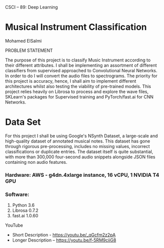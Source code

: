 CSCI – 89: Deep Learning

# Musical Instrument Classification

Mohamed ElSalmi



PROBLEM STATEMENT

The purpose of this project is to classify Music Instrument according to their different attributes. I shall be implementing an assortment of different classifiers from supervised approached to Convolutional Neural Networks. In order to do I will convert the audio files to spectrograms. The priority for this project is accuracy, hence, I shall aim to implement different architectures whilst also testing the viability of pre-trained models. This project relies heavily on Librosa to process and explore the wave files, SKLearn&#39;s packages for Supervised training and PyTorch/fast.ai for CNN Networks.

# Data Set

For this project I shall be using Google&#39;s NSynth Dataset, a large-scale and high-quality dataset of annotated musical notes. This dataset has gone through rigorous pre-processing, includes no missing values, incorrect classifications or duplicate entries. The dataset itself is quite substantial, with more than 300,000 four-second audio snippets alongside JSON files containing non audio features.

### Hardware: AWS - g4dn.4xlarge instance, 16 vCPU, 1 NVIDIA T4 GPU

### Software:

1. Python 3.6
2. Librosa 0.7.2
3. fast.ai 1.0.60

YouTube

- Short Description - [https](https://youtu.be/_qGcfm2z2pA)[://youtu.be/\_](https://youtu.be/_qGcfm2z2pA)[qGcfm2z2pA](https://youtu.be/_qGcfm2z2pA)
- Longer Description – https://youtu.be/f-5RM9ciiG8
